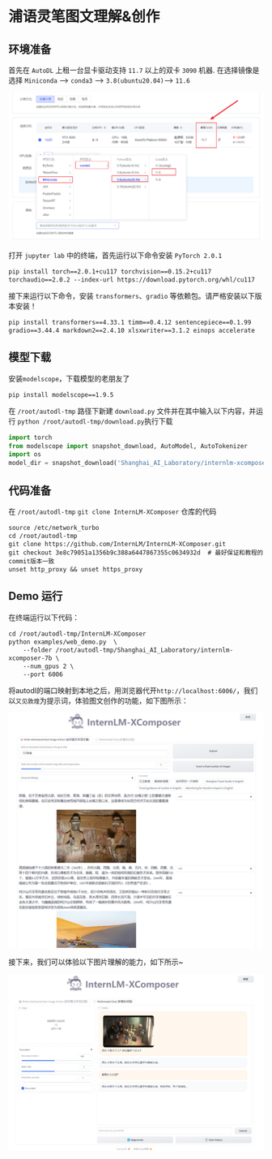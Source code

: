 # 浦语灵笔图文理解&创作

## 环境准备

首先在 `AutoDL` 上租一台显卡驱动支持 `11.7` 以上的双卡 `3090` 机器.
在选择镜像是选择 `Miniconda` --> `conda3` --> `3.8(ubuntu20.04)`--> `11.6`

![Alt text](images/image-8.png)

打开 `jupyter lab` 中的终端，首先运行以下命令安装 `PyTorch 2.0.1`

```shell
pip install torch==2.0.1+cu117 torchvision==0.15.2+cu117 torchaudio==2.0.2 --index-url https://download.pytorch.org/whl/cu117
```

接下来运行以下命令，安装 `transformers`、`gradio` 等依赖包。请严格安装以下版本安装！

```shell
pip install transformers==4.33.1 timm==0.4.12 sentencepiece==0.1.99 gradio==3.44.4 markdown2==2.4.10 xlsxwriter==3.1.2 einops accelerate
```
## 模型下载

安装`modelscope`，下载模型的老朋友了

```shell
pip install modelscope==1.9.5
```

在 `/root/autodl-tmp` 路径下新建 `download.py` 文件并在其中输入以下内容，并运行 `python /root/autodl-tmp/download.py`执行下载

```python
import torch
from modelscope import snapshot_download, AutoModel, AutoTokenizer
import os
model_dir = snapshot_download('Shanghai_AI_Laboratory/internlm-xcomposer-7b', cache_dir='/root/autodl-tmp', revision='master')
```

## 代码准备

在 `/root/autodl-tmp` `git clone InternLM-XComposer` 仓库的代码

```shell
source /etc/network_turbo
cd /root/autodl-tmp
git clone https://github.com/InternLM/InternLM-XComposer.git
git checkout 3e8c79051a1356b9c388a6447867355c0634932d  # 最好保证和教程的commit版本一致
unset http_proxy && unset https_proxy
```

## Demo 运行

在终端运行以下代码：

```shell
cd /root/autodl-tmp/InternLM-XComposer
python examples/web_demo.py  \
    --folder /root/autodl-tmp/Shanghai_AI_Laboratory/internlm-xcomposer-7b \
    --num_gpus 2 \
    --port 6006
```

将autodl的端口映射到本地之后，用浏览器代开`http://localhost:6006/`，我们以`又见敦煌`为提示词，体验图文创作的功能，如下图所示：

![Alt text](images/image-9.png)

接下来，我们可以体验以下图片理解的能力，如下所示~

![Alt text](images/image-10.png)